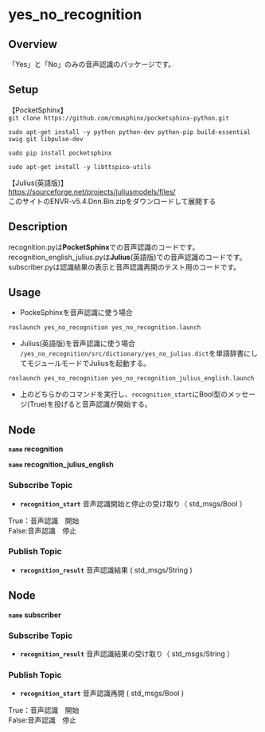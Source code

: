 # yes_no_recognition
## Overview
「Yes」と「No」のみの音声認識のパッケージです。

## Setup
【PocketSphinx】  
`git clone https://github.com/cmusphinx/pocketsphinx-python.git`

`sudo apt-get install -y python python-dev python-pip build-essential swig git libpulse-dev`

`sudo pip install pocketsphinx`

`sudo apt-get install -y libttspico-utils`

【Julius(英語版)】  
https://sourceforge.net/projects/juliusmodels/files/  
このサイトのENVR-v5.4.Dnn.Bin.zipをダウンロードして展開する  

## Description
recognition.pyは**PocketSphinx**での音声認識のコードです。  
recognition_english_julius.pyは**Julius**(英語版)での音声認識のコードです。  
subscriber.pyは認識結果の表示と音声認識再開のテスト用のコードです。  

## Usage
* PockeSphinxを音声認識に使う場合

```
roslaunch yes_no_recognition yes_no_recognition.launch
```

* Julius(英語版)を音声認識に使う場合
`/yes_no_recognition/src/dictionary/yes_no_julius.dict`を単語辞書にしてモジュールモードでJuliusを起動する。

```
roslaunch yes_no_recognition yes_no_recognition_julius_english.launch
````

* 上のどちらかのコマンドを実行し、`recognition_start`にBool型のメッセージ(True)を投げると音声認識が開始する。

## Node
**`name` recognition**

**`name` recognition_julius_english**

### Subscribe Topic

* **`recognition_start`** 音声認識開始と停止の受け取り（ std_msgs/Bool ）

True：音声認識　開始  
False:音声認識　停止

### Publish Topic

* **`recognition_result`** 音声認識結果 ( std_msgs/String )

## Node
**`name` subscriber**

### Subscribe Topic
* **`recognition_result`** 音声認識結果の受け取り（ std_msgs/String ）

### Publish Topic
* **`recognition_start`** 音声認識再開 ( std_msgs/Bool )

True：音声認識　開始  
False:音声認識　停止

